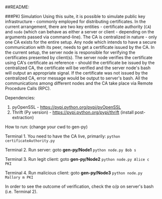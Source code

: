 ##README:

###PKI Simulation
Using this suite, it is possible to simulate public key infrastructure - commonly employed for distributing certificates. In the current arrangement, there are two key entities - certificate authority (`CA`) and `node` (which can behave as either a server or client - depending on the arguments passed via command-line). The CA is centralized in nature - only one CA exists for the entire setup. Any node which intends to have a secure communication with its peer, needs to get a certificate issued by the CA. In the current setup, the server node is responsible for verifying the certificates presented by client(s). The server node verifies the certificate using CA's certificate as reference - should the certificate be issued by the centralized CA, the certificate will be verified and the server node's bash will output an appropriate signal. If the certificate was not issued by the centralized CA, error message would be output to server's bash. All the communications among different nodes and the CA take place via Remote Procedure Calls (RPC). 

Dependencies:

1. pyOpenSSL - https://pypi.python.org/pypi/pyOpenSSL
2. Thrift (Py version) - https://pypi.python.org/pypi/thrift 
(install post-extraction)

How to run: (change your cwd to gen-py)

Terminal 1. You need to have the CA live, primarily: `python certificateAuthority.py`

Terminal 2. Run server: goto **gen-py/Node1**
`python node.py Bob s`

Terminal 3. Run legit client: goto **gen-py/Node2**
`python node.py Alice c PKI`

Terminal 4. Run malicious client: goto **gen-py/Node3**
`python node.py Mallory m PKI`

In order to see the outcome of verification, check the o/p on server's bash (i.e. Terminal 2).
